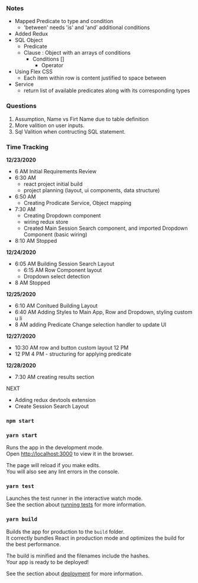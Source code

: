 
### Notes

* Mapped Predicate to type and condition
    * 'between' needs 'is' and 'and' additional conditions
* Added Redux
* SQL Object
    * Predicate
    * Clause : Object with an arrays of conditions
        * Conditions []
            * Operator
* Using Flex CSS
    * Each item within row is content justified to space between
* Service
    * return list of available predicates along with its corresponding types 

### Questions
1. Assumption, Name vs Firt Name due to table definition
2. More valition on user inputs. 
3. Sql Valition when contructing SQL statement.

### Time Tracking
**12/23/2020**
* 6 AM Initial Requirements Review
* 6:30 AM 
    * react project initial build
    * project planning (layout, ui components, data structure)
* 6:50 AM
    * Creating Prodicate Service, Object mapping
* 7:30 AM
    * Creating Dropdown component
    * wiring redux store
    * Created Main Session Search component, and imported Dropdown Component (basic wiring)
* 8:10 AM Stopped

**12/24/2020**
* 6:05 AM Building Session Search Layout
    * 6:15 AM Row Component layout
    * Dropdown select detection
* 8 AM Stopped 

**12/25/2020**
* 6:10 AM Conitued Building Layout
* 6:40 AM Adding Styles to Main App, Row and Dropdown, styling custom u li
* 8 AM adding Predicate Change selection handler to update UI

**12/27/2020**
* 10:30 AM row and button custom layout 12 PM
* 12 PM 4 PM - structuring for applying predicate

**12/28/2020**
* 7:30 AM creating results section

NEXT
* Adding redux devtools extension
* Create Session Search Layout

### `npm start`

### `yarn start`

Runs the app in the development mode.\
Open [http://localhost:3000](http://localhost:3000) to view it in the browser.

The page will reload if you make edits.\
You will also see any lint errors in the console.

### `yarn test`

Launches the test runner in the interactive watch mode.\
See the section about [running tests](https://facebook.github.io/create-react-app/docs/running-tests) for more information.

### `yarn build`

Builds the app for production to the `build` folder.\
It correctly bundles React in production mode and optimizes the build for the best performance.

The build is minified and the filenames include the hashes.\
Your app is ready to be deployed!

See the section about [deployment](https://facebook.github.io/create-react-app/docs/deployment) for more information.
